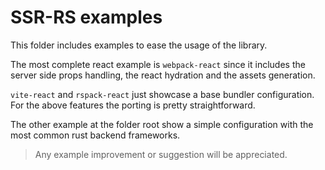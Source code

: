 # SSR-RS examples

This folder includes examples to ease the usage of the library.

The most complete react example is `webpack-react` since it includes the 
server side props handling, the react hydration and the assets generation.

`vite-react` and `rspack-react` just showcase a base bundler configuration. For the above
features the porting is pretty straightforward.

The other example at the folder root show a simple configuration with the most common rust backend frameworks.

> Any example improvement or suggestion will be appreciated.

